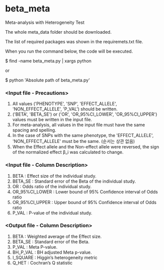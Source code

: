# beta_meta
Meta-analysis with Heterogeneity Test

The whole meta_data folder should be downloaded.

The list of required packages was shown in the requiremets.txt file.

When you run the command below, the code will be executed.

$ find -name beta_meta.py | xargs python

or

$ python 'Absolute path of beta_meta.py'

### <Input file - Precautions>
1. All values ('PHENOTYPE', 'SNP', 'EFFECT_ALLELE', 'NON_EFFECT_ALLELE', 'P_VAL') should be written.
2. ('BETA', 'BETA_SE') or ('OR', 'OR_95%CI_LOWER', 'OR_95%CI_UPPER') values must be written in the input file.
3. For meta-analysis, all values in the input file must have the same spacing and spelling.
4. In the case of SNPs with the same phenotype, the 'EFFECT_ALLELE', 'NON_EFFECT_ALLELE' must be the same. (순서는 상관 없음)
5. When the Effect allele and the Non-effect allele were reversed, the sign of the normalized effect β_i was calculated to change.

### <Input file - Column Description>
1. BETA : Effect size of the individual study.
2. BETA_SE : Standard error of the Beta of the individual study.
3. OR : Odds ratio of the individual study.
4. OR_95%CI_LOWER : Lower bound of 95% Confidence interval of Odds ratio
5. OR_95%CI_UPPER : Upper bound of 95% Confidence interval of Odds ratio  
6. P_VAL : P-value of the individual study.

### <Output file - Column Description>
1. BETA : Weighted average of the Effect size.
2. BETA_SE : Standard error of the Beta.
3. P_VAL : Meta P-value.
4. BH_P_VAL : BH adjusted Meta p-value.
5. I_SQUARE : Higgin’s heterogeneity metric
6. Q_HET : Cochran’s Q statistic
